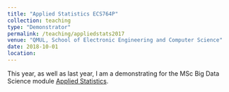 ```yaml
---
title: "Applied Statistics ECS764P"
collection: teaching
type: "Demonstrator"
permalink: /teaching/appliedstats2017
venue: "QMUL, School of Electronic Engineering and Computer Science"
date: 2018-10-01
location:
---
```

This year, as well as last year, I am a demonstrating for the MSc Big Data Science module [Applied Statistics](https://qmplus.qmul.ac.uk/course/view.php?id=4918).
